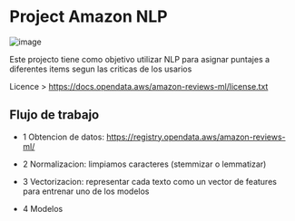 # Project Amazon NLP

![image](https://user-images.githubusercontent.com/76250515/127223678-2b9938d2-a9ea-4eb8-b698-70ee804540ac.png)

Este projecto tiene como objetivo utilizar NLP para asignar puntajes a diferentes items segun las criticas de los usarios


Licence >  https://docs.opendata.aws/amazon-reviews-ml/license.txt

## Flujo de trabajo

- 1 Obtencion de datos: https://registry.opendata.aws/amazon-reviews-ml/

- 2 Normalizacion: limpiamos caracteres (stemmizar o lemmatizar)

- 3 Vectorizacion: representar cada texto como un vector de features para entrenar uno de los modelos

- 4 Modelos 
